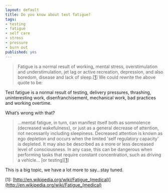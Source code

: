 ```yaml
---
layout: default
title: Do you know about test fatigue?
tags:
- testing
- fatigue
- self care
- stress
- pressure
- burn out
published: yes
---
```

> Fatigue is a normal result of working, mental stress, overstimulation and understimulation, jet lag or active recreation, depression, and also boredom, disease and lack of sleep.\[[1]\]
We could rewrite the above quote to be:

Test fatigue is a normal result of testing, delivery pressures, thrashing, uninteresting work, disenfranchisement, mechanical work, bad practices and working overtime.

What’s wrong with that?

> ...mental fatigue, in turn, can manifest itself both as somnolence (decreased wakefulness), or just as a general decrease of attention, not necessarily including sleepiness. Decreased attention is known as ego depletion and occurs when the limited 'self regulatory capacity' is depleted. It may also be described as a more or less decreased level of consciousness. In any case, this can be dangerous when performing tasks that require constant concentration, such as driving a vehicle... \[or testing\]\[[1]\]


This is a big topic, we have a lot more to say...stay tuned.

[1]: http://en.wikipedia.org/wiki/Fatigue_(medical)
\[1\]: [http://en.wikipedia.org/wiki/Fatigue_(medical)](http://en.wikipedia.org/wiki/Fatigue_(medical)